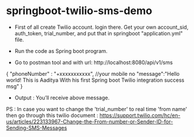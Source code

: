 # springboot-twilio-sms-demo

- First of all create Twilio account. login there. Get your own account_sid, auth_token, trial_number, and put that in springboot "application.yml" file.

- Run the code as Spring boot program.

- Go to postman tool and with url: http://localhost:8080/api/v1/sms

{
  "phoneNumber" : "+xxxxxxxxxxx",    //your mobile no
  "message":"Hello world! This is Aaditya With his first Spring boot Twilio integration success msg"
}

- Output : You’ll receive above message.

PS : In case you want to change the 'trial_number' to real time 'from name' then go through this twilio document : https://support.twilio.com/hc/en-us/articles/223133967-Change-the-From-number-or-Sender-ID-for-Sending-SMS-Messages 
